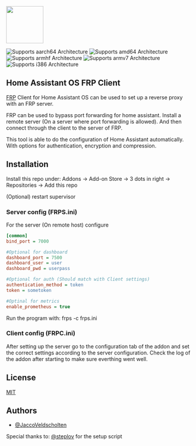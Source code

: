 <img src="https://github.com/JaccoVeldscholten/HassIO-FRP-Client/blob/main/logo.png" width=100 height=100 />

![Supports aarch64 Architecture][aarch64-shield] ![Supports amd64 Architecture][amd64-shield] ![Supports armhf Architecture][armhf-shield] ![Supports armv7 Architecture][armv7-shield] ![Supports i386 Architecture][i386-shield]

## Home Assistant OS FRP Client
[FRP](https://github.com/fatedier/frp) Client for Home Assistant OS can be used to set up a reverse proxy with an FRP server.

FRP can be used to bypass port forwarding for home assistant. Install a remote server (On a server where port forwarding is allowed). And then connect through the client to the server of FRP.

This tool is able to do the configuration of Home Assistant automatically. With options for authentication, encryption and compression.


## Installation

Install this repo under: 
Addons -> Add-on Store -> 3 dots in right -> Repositories -> Add this repo

(Optional) restart supervisor


### Server config (FRPS.ini)
For the server (On remote host) configure 
```ini
[common]
bind_port = 7000

#Optional for dashboard
dashboard_port = 7500
dashboard_user = user
dashboard_pwd = userpass

#Optional for auth (Should match with Client settings)
authentication_method = token
token = sometoken

#Optinal for metrics
enable_prometheus = true

```

Run the program with: frps -c frps.ini

### Client config (FRPC.ini)
After setting up the server go to the configuration tab of the addon and set the correct settings according to the server configuration.
Check the log of the addon after starting to make sure everthing went well.
## License

[MIT](https://choosealicense.com/licenses/mit/)



## Authors

- [@JaccoVeldscholten](https://github.com/JaccoVeldscholten)

Special thanks to: [@steplov](https://github.com/steplov) for the setup script



[aarch64-shield]: https://img.shields.io/badge/aarch64-yes-green.svg
[amd64-shield]: https://img.shields.io/badge/amd64-yes-green.svg
[armhf-shield]: https://img.shields.io/badge/armhf-yes-green.svg
[armv7-shield]: https://img.shields.io/badge/armv7-yes-green.svg
[i386-shield]: https://img.shields.io/badge/i386-yes-green.svg

